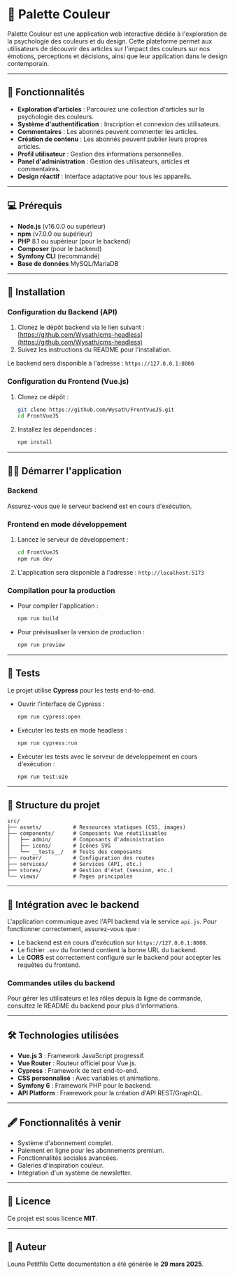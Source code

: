 # 📝 Palette Couleur

Palette Couleur est une application web interactive dédiée à l'exploration de la psychologie des couleurs et du design. Cette plateforme permet aux utilisateurs de découvrir des articles sur l'impact des couleurs sur nos émotions, perceptions et décisions, ainsi que leur application dans le design contemporain.

---

## 🚀 Fonctionnalités

- **Exploration d'articles** : Parcourez une collection d'articles sur la psychologie des couleurs.
- **Système d'authentification** : Inscription et connexion des utilisateurs.
- **Commentaires** : Les abonnés peuvent commenter les articles.
- **Création de contenu** : Les abonnés peuvent publier leurs propres articles.
- **Profil utilisateur** : Gestion des informations personnelles.
- **Panel d'administration** : Gestion des utilisateurs, articles et commentaires.
- **Design réactif** : Interface adaptative pour tous les appareils.

---

## 💻 Prérequis

- **Node.js** (v16.0.0 ou supérieur)
- **npm** (v7.0.0 ou supérieur)
- **PHP** 8.1 ou supérieur (pour le backend)
- **Composer** (pour le backend)
- **Symfony CLI** (recommandé)
- **Base de données** MySQL/MariaDB

---

## 🔧 Installation

### Configuration du Backend (API)

1. Clonez le dépôt backend via le lien suivant :  
   [https://github.com/Wysath/cms-headless](https://github.com/Wysath/cms-headless)
2. Suivez les instructions du README pour l'installation.

Le backend sera disponible à l'adresse : `https://127.0.0.1:8000`

### Configuration du Frontend (Vue.js)

1. Clonez ce dépôt :
   ```bash
   git clone https://github.com/Wysath/FrontVueJS.git
   cd FrontVueJS
   ```
2. Installez les dépendances :
   ```bash
   npm install
   ```

---

## 🏃‍♂️ Démarrer l'application

### Backend

Assurez-vous que le serveur backend est en cours d'exécution.

### Frontend en mode développement

1. Lancez le serveur de développement :
   ```bash
   cd FrontVueJS
   npm run dev
   ```
2. L'application sera disponible à l'adresse : `http://localhost:5173`

### Compilation pour la production

- Pour compiler l'application :
  ```bash
  npm run build
  ```
- Pour prévisualiser la version de production :
  ```bash
  npm run preview
  ```

---

## 🧪 Tests

Le projet utilise **Cypress** pour les tests end-to-end.

- Ouvrir l'interface de Cypress :
  ```bash
  npm run cypress:open
  ```
- Exécuter les tests en mode headless :
  ```bash
  npm run cypress:run
  ```
- Exécuter les tests avec le serveur de développement en cours d'exécution :
  ```bash
  npm run test:e2e
  ```

---

## 📁 Structure du projet

```plaintext
src/
├── assets/          # Ressources statiques (CSS, images)
├── components/      # Composants Vue réutilisables
│   ├── admin/       # Composants d'administration
│   ├── icons/       # Icônes SVG
│   └── __tests__/   # Tests des composants
├── router/          # Configuration des routes
├── services/        # Services (API, etc.)
├── stores/          # Gestion d'état (session, etc.)
└── views/           # Pages principales
```

---

## 🔄 Intégration avec le backend

L'application communique avec l'API backend via le service `api.js`. Pour fonctionner correctement, assurez-vous que :

- Le backend est en cours d'exécution sur `https://127.0.0.1:8000`.
- Le fichier `.env` du frontend contient la bonne URL du backend.
- Le **CORS** est correctement configuré sur le backend pour accepter les requêtes du frontend.

### Commandes utiles du backend

Pour gérer les utilisateurs et les rôles depuis la ligne de commande, consultez le README du backend pour plus d'informations.

---

## 🛠️ Technologies utilisées

- **Vue.js 3** : Framework JavaScript progressif.
- **Vue Router** : Routeur officiel pour Vue.js.
- **Cypress** : Framework de test end-to-end.
- **CSS personnalisé** : Avec variables et animations.
- **Symfony 6** : Framework PHP pour le backend.
- **API Platform** : Framework pour la création d'API REST/GraphQL.

---

## 🖋️ Fonctionnalités à venir

- Système d'abonnement complet.
- Paiement en ligne pour les abonnements premium.
- Fonctionnalités sociales avancées.
- Galeries d'inspiration couleur.
- Intégration d'un système de newsletter.

---

## 📜 Licence

Ce projet est sous licence **MIT**.

---

## 👤 Auteur

Louna Petitfils
Cette documentation a été générée le **29 mars 2025**.
